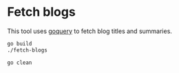 # Fetch blogs

This tool uses [goquery](https://github.com/PuerkitoBio/goquery) to fetch blog titles and summaries.

```bash
go build
./fetch-blogs

go clean
```
